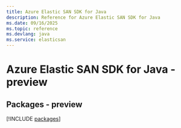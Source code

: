 ```yaml
---
title: Azure Elastic SAN SDK for Java
description: Reference for Azure Elastic SAN SDK for Java
ms.date: 09/16/2025
ms.topic: reference
ms.devlang: java
ms.service: elasticsan
---
```

# Azure Elastic SAN SDK for Java - preview
## Packages - preview
[!INCLUDE [packages](elastic-san-index.md)]